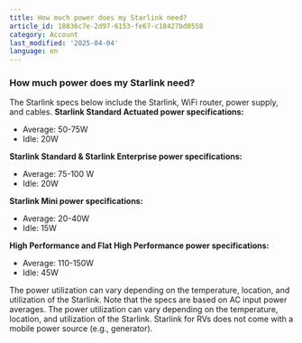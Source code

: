 ```yaml
---
title: How much power does my Starlink need?
article_id: 18836c7e-2d97-6153-fe67-c18427bd0558
category: Account
last_modified: '2025-04-04'
language: en
---
```


### How much power does my Starlink need?
The Starlink specs below include the Starlink, WiFi router, power supply, and cables.
**Starlink Standard Actuated power specifications:**
  * Average: 50-75W
  * Idle: 20W


**Starlink Standard & Starlink Enterprise power specifications:**
  * Average: 75-100 W
  * Idle: 20W


**Starlink Mini power specifications:**
  * Average: 20-40W
  * Idle: 15W


**High Performance and Flat High Performance power specifications:**
  * Average: 110-150W
  * Idle: 45W


The power utilization can vary depending on the temperature, location, and utilization of the Starlink.
Note that the specs are based on AC input power averages. The power utilization can vary depending on the temperature, location, and utilization of the Starlink. Starlink for RVs does not come with a mobile power source (e.g., generator).